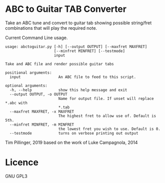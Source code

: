 # ABC to Guitar TAB Converter

Take an ABC tune and convert to guitar tab showing possible string/fret
combinations that will play the required note.

Current Command Line usage.

```
usage: abctoguitar.py [-h] [--output OUTPUT] [--maxfret MAXFRET]
                      [--minfret MINFRET] [--testmode]
                      input

Take and ABC file and render possible guitar tabs

positional arguments:
  input                 An ABC file to feed to this script.

optional arguments:
  -h, --help            show this help message and exit
  --output OUTPUT, -o OUTPUT
                        Name for output file. If unset will replace *.abc with
                        *.tab
  --maxfret MAXFRET, -x MAXFRET
                        The highest fret to allow use of. Default is 5th.
  --minfret MINFRET, -m MINFRET
                        the lowest fret you wish to use. Default is 0.
  --testmode            turns on verbose printing out output

```

Tim Pillinger, 2019
based on the work of
Luke Campagnola, 2014

# Licence
GNU GPL3
